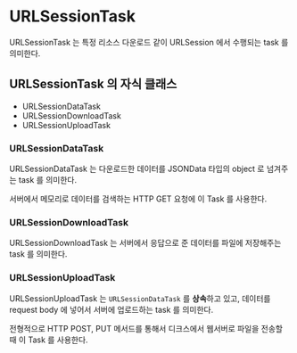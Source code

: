 # URLSessionTask
URLSessionTask 는 특정 리소스 다운로드 같이 URLSession 에서 수행되는 task 를 의미한다.

## URLSessionTask 의 자식 클래스
- URLSessionDataTask
- URLSessionDownloadTask
- URLSessionUploadTask

### URLSessionDataTask
URLSessionDataTask 는 다운로드한 데이터를 JSONData 타입의 object 로 넘겨주는 task 를 의미한다.

서버에서 메모리로 데이터를 검색하는 HTTP GET 요청에 이 Task 를 사용한다.

### URLSessionDownloadTask
URLSessionDownloadTask 는 서버에서 응답으로 준 데이터를 파일에 저장해주는 task 를 의미한다.


### URLSessionUploadTask
URLSessionUploadTask 는 ```URLSessionDataTask``` 를 <b>상속</b>하고 있고, 데이터를 request body 에 넣어서 서버에 업로드하는 task 를 의미한다.

전형적으로 HTTP POST, PUT 메서드를 통해서 디크스에서 웹서버로 파일을 전송할 때 이 Task 를 사용한다.